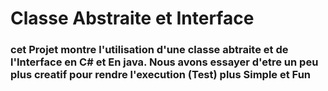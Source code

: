 # Classe Abstraite et Interface

### cet Projet montre l'utilisation d'une classe abtraite et de l'Interface en C# et En java. Nous avons essayer d'etre un peu plus creatif pour rendre l'execution (Test) plus Simple et Fun 

